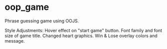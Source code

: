 # oop_game
 Phrase guessing game using OOJS.


Style Adjustments:
    Hover effect on "start game" button.
    Font family and font size of game title.
    Changed heart graphics.
    Win & Lose overlay colors and message.